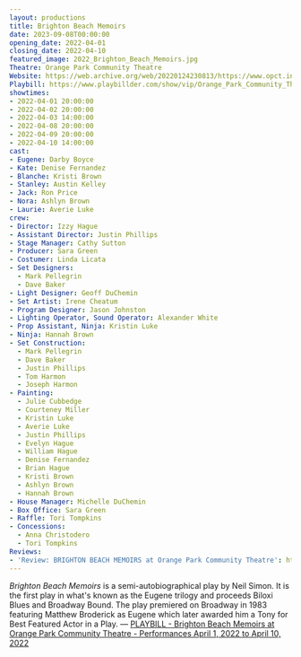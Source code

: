```yaml
---
layout: productions
title: Brighton Beach Memoirs
date: 2023-09-08T00:00:00
opening_date: 2022-04-01
closing_date: 2022-04-10
featured_image: 2022_Brighton_Beach_Memoirs.jpg
Theatre: Orange Park Community Theatre
Website: https://web.archive.org/web/20220124230813/https://www.opct.info/52nd-season
Playbill: https://www.playbillder.com/show/vip/Orange_Park_Community_Theatre/2022/Brighton_Beach_Memoirs_111214
showtimes:
- 2022-04-01 20:00:00
- 2022-04-02 20:00:00
- 2022-04-03 14:00:00
- 2022-04-08 20:00:00
- 2022-04-09 20:00:00
- 2022-04-10 14:00:00
cast:
- Eugene: Darby Boyce
- Kate: Denise Fernandez
- Blanche: Kristi Brown
- Stanley: Austin Kelley
- Jack: Ron Price
- Nora: Ashlyn Brown
- Laurie: Averie Luke
crew:
- Director: Izzy Hague
- Assistant Director: Justin Phillips
- Stage Manager: Cathy Sutton
- Producer: Sara Green
- Costumer: Linda Licata
- Set Designers:
  - Mark Pellegrin
  - Dave Baker
- Light Designer: Geoff DuChemin
- Set Artist: Irene Cheatum
- Program Designer: Jason Johnston
- Lighting Operator, Sound Operator: Alexander White
- Prop Assistant, Ninja: Kristin Luke
- Ninja: Hannah Brown
- Set Construction:
  - Mark Pellegrin
  - Dave Baker
  - Justin Phillips
  - Tom Harmon
  - Joseph Harmon
- Painting:
  - Julie Cubbedge
  - Courteney Miller
  - Kristin Luke
  - Averie Luke
  - Justin Phillips
  - Evelyn Hague
  - William Hague
  - Denise Fernandez
  - Brian Hague
  - Kristi Brown
  - Ashlyn Brown
  - Hannah Brown
- House Manager: Michelle DuChemin
- Box Office: Sara Green
- Raffle: Tori Tompkins
- Concessions:
  - Anna Christodero
  - Tori Tompkins
Reviews:
- 'Review: BRIGHTON BEACH MEMOIRS at Orange Park Community Theatre': https://www.broadwayworld.com/jacksonville/article/BWW-Review-BRIGHTON-BEACH-MEMOIRS-at-Orange-Park-Community-Theatre-20220404
---
```

*Brighton Beach Memoirs* is a semi-autobiographical play by Neil Simon. It is the first play in what's known as the Eugene trilogy and proceeds Biloxi Blues and Broadway Bound. The play premiered on Broadway in 1983 featuring Matthew Broderick as Eugene which later awarded him a Tony for Best Featured Actor in a Play. — [PLAYBILL - Brighton Beach Memoirs at Orange Park Community Theatre - Performances April 1, 2022 to April 10, 2022](https://www.playbillder.com/show/vip/Orange_Park_Community_Theatre/2022/Brighton_Beach_Memoirs_111214)
